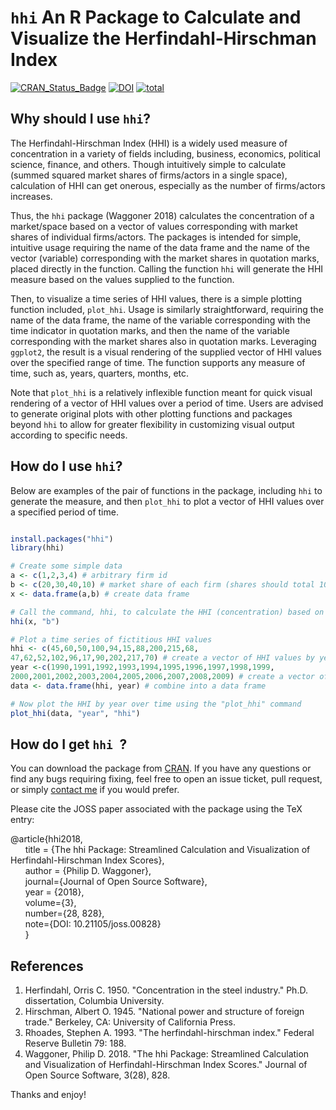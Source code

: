# `hhi` An R Package to Calculate and Visualize the Herfindahl-Hirschman Index
[![CRAN_Status_Badge](http://www.r-pkg.org/badges/version/hhi)](http://cran.r-project.org/package=hhi)
[![DOI](http://joss.theoj.org/papers/10.21105/joss.00828/status.svg)](https://doi.org/10.21105/joss.00828)
[![total](http://cranlogs.r-pkg.org/badges/grand-total/hhi)](http://cranlogs.r-pkg.org/)


## Why should I use `hhi`?

The Herfindahl-Hirschman Index (HHI) is a widely used measure of concentration in a variety of fields including, business, economics, political science, finance, and others. Though intuitively simple to calculate (summed squared market shares of firms/actors in a single space), calculation of HHI can get onerous, especially as the number of firms/actors increases.

Thus, the `hhi` package (Waggoner 2018) calculates the concentration of a market/space based on a vector of values corresponding with market shares of individual firms/actors. The packages is intended for simple, intuitive usage requiring the name of the data frame and the name of the vector (variable) corresponding with the market shares in quotation marks, placed directly in the function. Calling the function `hhi` will generate the HHI measure based on the values supplied to the function.

Then, to visualize a time series of HHI values, there is a simple plotting function included, `plot_hhi`. Usage is similarly straightforward, requiring the name of the data frame, the name of the variable corresponding with the time indicator in quotation marks, and then the name of the variable corresponding with the market shares also in quotation marks. Leveraging `ggplot2`, the result is a visual rendering of the supplied vector of HHI values over the specified range of time. The function supports any measure of time, such as, years, quarters, months, etc.

Note that `plot_hhi` is a relatively inflexible function meant for quick visual rendering of a vector of HHI values over a period of time. Users are advised to generate original plots with other plotting functions and packages beyond `hhi` to allow for greater flexibility in customizing visual output according to specific needs.

## How do I use `hhi`?

Below are examples of the pair of functions in the package, including `hhi` to generate the measure, and then `plot_hhi` to plot a vector of HHI values over a specified period of time.

```R

install.packages("hhi")
library(hhi)

# Create some simple data
a <- c(1,2,3,4) # arbitrary firm id
b <- c(20,30,40,10) # market share of each firm (shares should total 100%)
x <- data.frame(a,b) # create data frame

# Call the command, hhi, to calculate the HHI (concentration) based on the vector of market share values in object "b" in the data frame "x"
hhi(x, "b")

# Plot a time series of fictitious HHI values
hhi <- c(45,60,50,100,94,15,88,200,215,68,
47,62,52,102,96,17,90,202,217,70) # create a vector of HHI values by year
year <-c(1990,1991,1992,1993,1994,1995,1996,1997,1998,1999,
2000,2001,2002,2003,2004,2005,2006,2007,2008,2009) # create a vector of corresponding years
data <- data.frame(hhi, year) # combine into a data frame

# Now plot the HHI by year over time using the "plot_hhi" command
plot_hhi(data, "year", "hhi")

```

## How do I get `hhi `?

You can download the package from [CRAN](https://CRAN.R-project.org/package=hhi). If you have any questions or find any bugs requiring fixing, feel free to open an issue ticket, pull request, or simply [contact me](http://www.philipdwaggoner.com/) if you would prefer.

Please cite the JOSS paper associated with the package using the TeX entry:

@article{hhi2018,<br/>
    &nbsp;&nbsp;&nbsp;&nbsp;&nbsp;&nbsp;title = {The hhi Package: Streamlined Calculation and Visualization of Herfindahl-Hirschman Index Scores},<br/>
    &nbsp;&nbsp;&nbsp;&nbsp;&nbsp;&nbsp;author = {Philip D. Waggoner},<br/>
    &nbsp;&nbsp;&nbsp;&nbsp;&nbsp;&nbsp;journal={Journal of Open Source Software},<br/>
    &nbsp;&nbsp;&nbsp;&nbsp;&nbsp;&nbsp;year = {2018},<br/>
    &nbsp;&nbsp;&nbsp;&nbsp;&nbsp;&nbsp;volume={3},<br/>
    &nbsp;&nbsp;&nbsp;&nbsp;&nbsp;&nbsp;number={28, 828},<br/>
    &nbsp;&nbsp;&nbsp;&nbsp;&nbsp;&nbsp;note={DOI: 10.21105/joss.00828}<br/>
  &nbsp;&nbsp;&nbsp;&nbsp;&nbsp;&nbsp;}

## References
1. Herfindahl, Orris C. 1950. "Concentration in the steel industry." Ph.D. dissertation, Columbia University.
2. Hirschman, Albert O. 1945. "National power and structure of foreign trade." Berkeley, CA: University of California Press.
3. Rhoades, Stephen A. 1993. "The herfindahl-hirschman index." Federal Reserve Bulletin 79: 188.
4. Waggoner, Philip D. 2018. "The hhi Package: Streamlined Calculation and Visualization of Herfindahl-Hirschman Index Scores." Journal of Open Source Software, 3(28), 828.

Thanks and enjoy!
